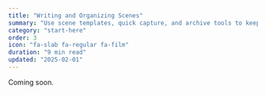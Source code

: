 ```yaml
---
title: "Writing and Organizing Scenes"
summary: "Use scene templates, quick capture, and archive tools to keep Mythic adventures flowing."
category: "start-here"
order: 3
icon: "fa-slab fa-regular fa-film"
duration: "9 min read"
updated: "2025-02-01"
---
```


Coming soon.
